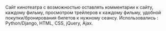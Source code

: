 Сайт кинотеатра с возможностью оставлять комментарии к сайту, каждому фильму, просмотром трейлеров к каждому фильму, удобной покупки/бронирования билетов к нужному сеансу. Использовались : Python/Django, HTML, CSS, jQuery, Ajax.
